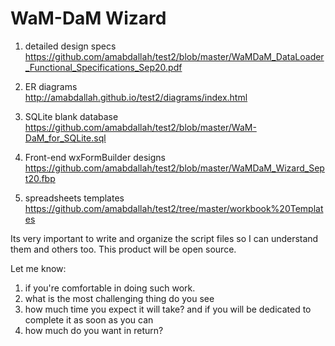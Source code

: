 # WaM-DaM Wizard 

1. detailed design specs 
https://github.com/amabdallah/test2/blob/master/WaMDaM_DataLoader_Functional_Specifications_Sep20.pdf

2. ER diagrams  
http://amabdallah.github.io/test2/diagrams/index.html

3. SQLite blank database 
https://github.com/amabdallah/test2/blob/master/WaM-DaM_for_SQLite.sql

4. Front-end wxFormBuilder designs 
https://github.com/amabdallah/test2/blob/master/WaMDaM_Wizard_Sept20.fbp

5. spreadsheets templates 
https://github.com/amabdallah/test2/tree/master/workbook%20Templates


Its very important to write and organize the script files so I can understand them and others too. This product will be open source. 


Let me know:
1. if you're comfortable in doing such work. 
2. what is the most challenging thing do you see 
3. how much time you expect it will take? and if you will be dedicated to complete it as soon as you can 
4. how much do you want in return?
